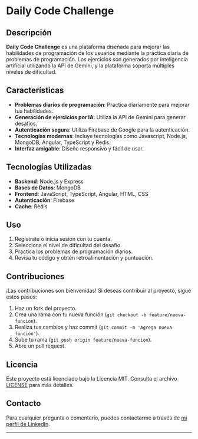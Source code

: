 # Daily Code Challenge

## Descripción

**Daily Code Challenge** es una plataforma diseñada para mejorar las habilidades de programación de los usuarios mediante la práctica diaria de problemas de programación. Los ejercicios son generados por inteligencia artificial utilizando la API de Gemini, y la plataforma soporta múltiples niveles de dificultad.

## Características

- **Problemas diarios de programación**: Practica diariamente para mejorar tus habilidades.
- **Generación de ejercicios por IA**: Utiliza la API de Gemini para generar desafíos.
- **Autenticación segura**: Utiliza Firebase de Google para la autenticación.
- **Tecnologías modernas**: Incluye tecnologías como Javascript, Node.js, MongoDB, Angular, TypeScript y Redis.
- **Interfaz amigable**: Diseño responsivo y fácil de usar.

## Tecnologías Utilizadas

- **Backend**: Node.js y Express
- **Bases de Datos**: MongoDB
- **Frontend**: JavaScript, TypeScript, Angular, HTML, CSS
- **Autenticación**: Firebase
- **Cache**: Redis

## Uso

1. Regístrate o inicia sesión con tu cuenta.
2. Selecciona el nivel de dificultad del desafío.
3. Practica los problemas de programación diarios.
4. Revisa tu código y obtén retroalimentación y puntuación.

## Contribuciones

¡Las contribuciones son bienvenidas! Si deseas contribuir al proyecto, sigue estos pasos:

1. Haz un fork del proyecto.
2. Crea una rama con tu nueva función (`git checkout -b feature/nueva-funcion`).
3. Realiza tus cambios y haz commit (`git commit -m 'Agrega nueva función'`).
4. Sube tu rama (`git push origin feature/nueva-funcion`).
5. Abre un pull request.

## Licencia

Este proyecto está licenciado bajo la Licencia MIT. Consulta el archivo [LICENSE](./LICENSE) para más detalles.

## Contacto

Para cualquier pregunta o comentario, puedes contactarme a través de [mi perfil de LinkedIn](https://www.linkedin.com/in/josue-ortizv/).

---
